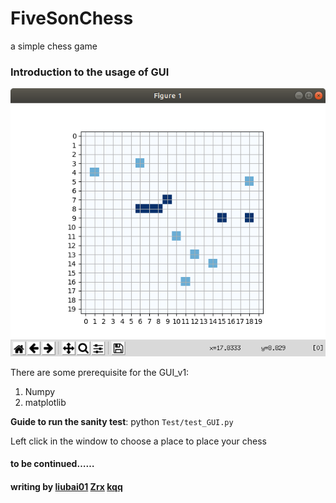# FiveSonChess
a simple chess game 

### Introduction to the usage of GUI

![gan test visuals](https://github.com/t871631092/FiveSonChess/blob/master/fig/GUI_v1.png)

There are some prerequisite for the GUI_v1:

1. Numpy
2. matplotlib

**Guide to run the sanity test**: python `Test/test_GUI.py`

Left click in the window to choose a place to place your chess



#### to be continued……

#### writing by [liubai01](https://github.com/liubai01)    [Zrx](https://github.com/Zrxrxrx)    [kqq](https://github.com/t871631092)
